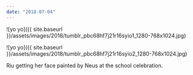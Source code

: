 ```yaml
---
date: "2018-07-04"
---
```


![yo yo]({{ site.baseurl }}/assets/images/2018/tumblr_pbc68hf7j21r16syio1_1280-768x1024.jpg)

![yo yo]({{ site.baseurl }}/assets/images/2018/tumblr_pbc68hf7j21r16syio2_1280-768x1024.jpg)

Riu getting her face painted by Neus at the school celebration.
